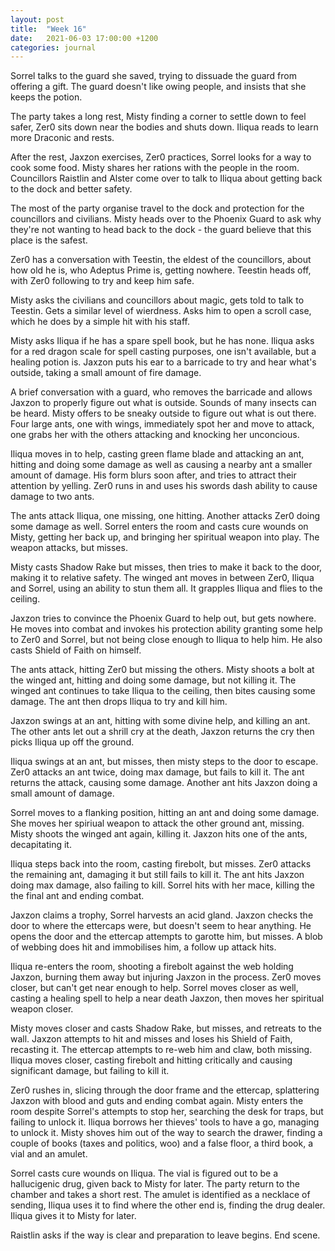 ```yaml
---
layout: post
title:  "Week 16"
date:   2021-06-03 17:00:00 +1200
categories: journal
---
```

Sorrel talks to the guard she saved, trying to dissuade the guard from offering a gift. The guard doesn't like owing people, and insists that she keeps the potion.

The party takes a long rest, Misty finding a corner to settle down to feel safer, Zer0 sits down near the bodies and shuts down. Iliqua reads to learn more Draconic and rests.

After the rest, Jaxzon exercises, Zer0 practices, Sorrel looks for a way to cook some food. Misty shares her rations with the people in the room. Councillors Raistlin and Alster come over to talk to Iliqua about getting back to the dock and better safety.

The most of the party organise travel to the dock and protection for the councillors and civilians. Misty heads over to the Phoenix Guard to ask why they're not wanting to head back to the dock - the guard believe that this place is the safest.

Zer0 has a conversation with Teestin, the eldest of the councillors, about how old he is, who Adeptus Prime is, getting nowhere. Teestin heads off, with Zer0 following to try and keep him safe.

Misty asks the civilians and councillors about magic, gets told to talk to Teestin. Gets a similar level of wierdness. Asks him to open a scroll case, which he does by a simple hit with his staff.

Misty asks Iliqua if he has a spare spell book, but he has none. Iliqua asks for a red dragon scale for spell casting purposes, one isn't available, but a healing potion is. Jaxzon puts his ear to a barricade to try and hear what's outside, taking a small amount of fire damage.

A brief conversation with a guard, who removes the barricade and allows Jaxzon to properly figure out what is outside. Sounds of many insects can be heard. Misty offers to be sneaky outside to figure out what is out there. Four large ants, one with wings, immediately spot her and move to attack, one grabs her with the others attacking and knocking her unconcious.

Iliqua moves in to help, casting green flame blade and attacking an ant, hitting and doing some damage as well as causing a nearby ant a smaller amount of damage. His form blurs soon after, and tries to attract their attention by yelling. Zer0 runs in and uses his swords dash ability to cause damage to two ants.

The ants attack Iliqua, one missing, one hitting. Another attacks Zer0 doing some damage as well. Sorrel enters the room and casts cure wounds on Misty, getting her back up, and bringing her spiritual weapon into play. The weapon attacks, but misses.

Misty casts Shadow Rake but misses, then tries to make it back to the door, making it to relative safety. The winged ant moves in between Zer0, Iliqua and Sorrel, using an ability to stun them all. It grapples Iliqua and flies to the ceiling.

Jaxzon tries to convince the Phoenix Guard to help out, but gets nowhere. He moves into combat and invokes his protection ability granting some help to Zer0 and Sorrel, but not being close enough to Iliqua to help him. He also casts Shield of Faith on himself.

The ants attack, hitting Zer0 but missing the others. Misty shoots a bolt at the winged ant, hitting and doing some damage, but not killing it. The winged ant continues to take Iliqua to the ceiling, then bites causing some damage. The ant then drops Iliqua to try and kill him.

Jaxzon swings at an ant, hitting with some divine help, and killing an ant. The other ants let out a shrill cry at the death, Jaxzon returns the cry then picks Iliqua up off the ground.

Iliqua swings at an ant, but misses, then misty steps to the door to escape. Zer0 attacks an ant twice, doing max damage, but fails to kill it. The ant returns the attack, causing some damage. Another ant hits Jaxzon doing a small amount of damage.

Sorrel moves to a flanking position, hitting an ant and doing some damage. She moves her spiriual weapon to attack the other ground ant, missing. Misty shoots the winged ant again, killing it. Jaxzon hits one of the ants, decapitating it.

Iliqua steps back into the room, casting firebolt, but misses. Zer0 attacks the remaining ant, damaging it but still fails to kill it. The ant hits Jaxzon doing max damage, also failing to kill. Sorrel hits with her mace, killing the the final ant and ending combat.

Jaxzon claims a trophy, Sorrel harvests an acid gland. Jaxzon checks the door to where the ettercaps were, but doesn't seem to hear anything. He opens the door and the ettercap attempts to garotte him, but misses. A blob of webbing does hit and immobilises him, a follow up attack hits.

Iliqua re-enters the room, shooting a firebolt against the web holding Jaxzon, burning them away but injuring Jaxzon in the process. Zer0 moves closer, but can't get near enough to help. Sorrel moves closer as well, casting a healing spell to help a near death Jaxzon, then moves her spiritual weapon closer.

Misty moves closer and casts Shadow Rake, but misses, and retreats to the wall. Jaxzon attempts to hit and misses and loses his Shield of Faith, recasting it. The ettercap attempts to re-web him and claw, both missing. Iliqua moves closer, casting firebolt and hitting critically and causing significant damage, but failing to kill it.

Zer0 rushes in, slicing through the door frame and the ettercap, splattering Jaxzon with blood and guts and ending combat again. Misty enters the room despite Sorrel's attempts to stop her, searching the desk for traps, but failing to unlock it. Iliqua borrows her thieves' tools to have a go, managing to unlock it. Misty shoves him out of the way to search the drawer, finding a couple of books (taxes and politics, woo) and a false floor, a third book, a vial and an amulet.

Sorrel casts cure wounds on Iliqua. The vial is figured out to be a hallucigenic drug, given back to Misty for later. The party return to the chamber and takes a short rest. The amulet is identified as a necklace of sending, Iliqua uses it to find where the other end is, finding the drug dealer. Iliqua gives it to Misty for later.

Raistlin asks if the way is clear and preparation to leave begins. End scene.